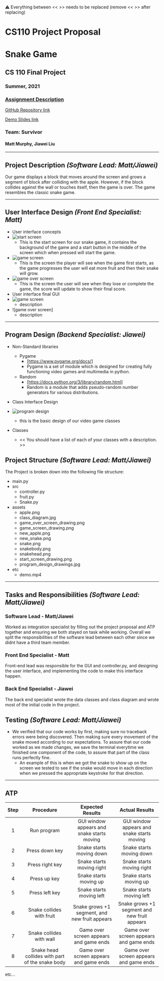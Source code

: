 :warning: Everything between << >> needs to be replaced (remove << >> after replacing)
# CS110 Project Proposal
# Snake Game
## CS 110 Final Project
### Summer, 2021
### [Assignment Description](https://docs.google.com/document/d/1H4R6yLL7som1lglyXWZ04RvTp_RvRFCCBn6sqv-82ps/edit#)

[GitHub Repository link](https://github.com/bucs110sum21/final-project-survivor)

[Demo Slides link](https://docs.google.com/presentation/d/1KDQIBTwZeMNkbeUd8UvRBJSprkywRxarJ_mL6eytX-c/edit?usp=sharing)

### Team: Survivor
#### Matt Murphy, Jiawei Liu

***

## Project Description *(Software Lead: Matt/Jiawei)*
Our game displays a block that moves around the screen and grows a segment of block after colliding with the apple. However, if the block collides against the wall or touches itself, then the game is over. The game resembles the classic snake game.  

***    

## User Interface Design *(Front End Specialist: Matt)*
* User interface concepts
* ![start screen](assets/start_screen_drawing.png)
  * This is the start screen for our snake game, it contains the background of the game and a start button in the middle of the screen which when pressed will start the game.
* ![game screen](assets/game_screen_drawing.png)
  * This is the screen the player will see when the game first starts, as the game progresses the user will eat more fruit and then their snake will grow.
* ![game over screen](assets/game_over_screen_drawing.png)
  * This is the screen the user will see when they lose or complete the game, the score will update to show their final score.  
* User interface final GUI
* ![game screen]()
  * description
* ![game over screen]
  * description

***        

## Program Design *(Backend Specialist: Jiawei)*
* Non-Standard libraries
    * Pygame
        * [https://www.pygame.org/docs/]
        * Pygame is a set of module which is designed for creating fully functioning video games and  multimedia in python.
    * Random
        * [https://docs.python.org/3/library/random.html]
        * Random is a module that adds pseudo-random number generators for various distributions.
        
* Class Interface Design
* ![program design](assets/program_design_drawing.jpg)
  * this is the basic design of our video game classes

* Classes
    * << You should have a list of each of your classes with a description. >>

## Project Structure *(Software Lead: Matt/Jiawei)*

The Project is broken down into the following file structure:
* main.py
* src
    * controller.py 
    * fruit.py 
    * Snake.py 
* assets
    * apple.png
    * class_diagram.jpg
    * game_over_screen_drawing.png
    * game_screen_drawing.png
    * new_apple.png 
    * new_snake.png
    * snake.png 
    * snakebody.png
    * snakehead.png 
    * start_screen_drawing.png
    * program_design_drawings.jpg
* etc
    * demo.mp4

***

## Tasks and Responsibilities *(Software Lead: Matt/Jiawei)*

### Software Lead - Matt/Jiawei

Worked as integration specialist by filling out the project proposal and ATP together and ensuring we both stayed on task while working. Overall we split the responsibilities of the software lead between each other since we didnt have a third team member.

### Front End Specialist - Matt

Front-end lead was responsible for the GUI and controller.py, and designing the user interface, and implementing the code to make this interface happen.

### Back End Specialist - Jiawei

The back end specialist wrote the data classes and class diagram and wrote most of the initial code in the project.

## Testing *(Software Lead: Matt/Jiawei)*
* We verified that our code works by first, making sure no traceback errors were being discovered. Then making sure every movement of the snake moved according to our expectations. To assure that our code worked as we made changes, we save the terminal everytime we finished one component of the code, to assure that part of the class runs perfectly fine.
    * An example of this is when we got the snake to show up on the screen we tested to see if the snake would move in each direction when we pressed the appropriate keystroke for that direction.  

***
## ATP

| Step | Procedure     | Expected Results  | Actual Results |
|:----------------------:|:-------------:|:-----------------:|:--------------:|
|  1  | Run program | GUI window appears and snake starts moving | GUI window appears and snake starts moving |
|  2  | Press down key | Snake starts moving down | Snake starts moving down |
|  3  | Press right key | Snake starts moving right | Snake starts moving right |
|  4  | Press up key | Snake starts moving up | Snake starts moving up |
|  5  | Press left key | Snake starts moving left | Snake starts moving left |
|  6  | Snake collides with fruit | Snake grows +1 segment, and new fruit appears | Snake grows +1 segment and new fruit appears |
|  7  | Snake collides with wall | Game over screen appears and game ends | Game over screen appears and game ends |
|  8  | Snake head collides with part of the snake body | Game over screen appears and game ends | Game over screen appears and game ends |
etc...
